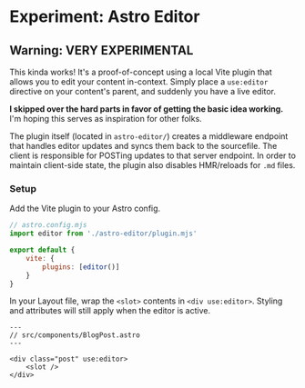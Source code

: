 # Experiment: Astro Editor

## Warning: VERY EXPERIMENTAL

This kinda works! It's a proof-of-concept using a local Vite plugin that allows you to edit your content in-context. Simply place a `use:editor` directive on your content's parent, and suddenly you have a live editor. 

**I skipped over the hard parts in favor of getting the basic idea working.** I'm hoping this serves as inspiration for other folks.

The plugin itself (located in `astro-editor/`) creates a middleware endpoint that handles editor updates and syncs them back to the sourcefile. The client is responsible for POSTing updates to that server endpoint. In order to maintain client-side state, the plugin also disables HMR/reloads for `.md` files.

### Setup

Add the Vite plugin to your Astro config.

```js
// astro.config.mjs
import editor from './astro-editor/plugin.mjs'

export default {
    vite: {
        plugins: [editor()]
    }
}
```

In your Layout file, wrap the `<slot>` contents in `<div use:editor>`. Styling and attributes will still apply when the editor is active.

```astro
---
// src/components/BlogPost.astro
---

<div class="post" use:editor>
    <slot />
</div>
```
